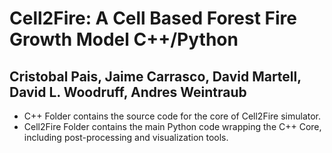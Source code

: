 # Cell2Fire: A Cell Based Forest Fire Growth Model  C++/Python
## Cristobal Pais, Jaime Carrasco, David Martell, David L. Woodruff, Andres Weintraub
- C++ Folder contains the source code for the core of Cell2Fire simulator.
- Cell2Fire Folder contains the main Python code wrapping the C++ Core, including post-processing and visualization tools. 
